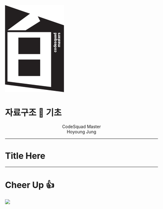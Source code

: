 # ![30%](images/img_white.png) 
# 자료구조 :crown: 기초 
<p align='center'>
CodeSquad Master <br>
Hoyoung Jung
</p>

---
<!-- page_number: true -->
# Title Here

---
# Cheer Up :+1:
![](https://assets-cdn.github.com/images/modules/logos_page/GitHub-Mark.png)